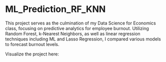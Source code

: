 # ML_Prediction_RF_KNN

This project serves as the culmination of my Data Science for Economics class, focusing on predictive analytics for employee burnout. Utilizing Random Forest, k-Nearest Neighbors, as well as linear regression techniques including ML and Lasso Regression, I compared various models to forecast burnout levels.

Visualize the project here: 
